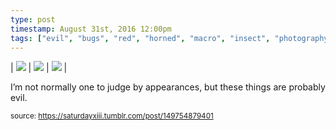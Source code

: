 ```yaml
---
type: post
timestamp: August 31st, 2016 12:00pm
tags: ["evil", "bugs", "red", "horned", "macro", "insect", "photography"]
---
```


 | <img src="https://saturdayxiii.github.io/media/149754879401_1.jpg"/> | <img src="https://saturdayxiii.github.io/media/149754879401_2.jpg"/> | <img src="https://saturdayxiii.github.io/media/149754879401_3.jpg"/> | 
        
I’m not normally one to judge by appearances, but these things are probably evil.
 
      
      
  
<small>source: https://saturdayxiii.tumblr.com/post/149754879401</small>